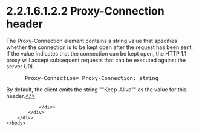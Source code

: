 <html dir="LTR" xmlns:mshelp="http://msdn.microsoft.com/mshelp" xmlns:ddue="http://ddue.schemas.microsoft.com/authoring/2003/5" xmlns:xlink="http://www.w3.org/1999/xlink" xmlns:tool="http://www.microsoft.com/tooltip">
    <head>
        <meta http-equiv="Content-Type" content="text/html; CHARSET=utf-8"></meta>
        <meta name="save" content="history"></meta>
        <title>2.2.1.6.1.2.2 Proxy-Connection header</title>
        <xml>
            <mshelp:toctitle title="2.2.1.6.1.2.2 Proxy-Connection header"></mshelp:toctitle>
            <mshelp:rltitle title="[MS-SSAS8]: Proxy-Connection header"></mshelp:rltitle>
            <mshelp:keyword index="A" term="c2b9f128-76f3-48f9-b23d-6bf78516f842"></mshelp:keyword>
            <mshelp:attr name="DCSext.ContentType" value="open specification"></mshelp:attr>
            <mshelp:attr name="AssetID" value="c2b9f128-76f3-48f9-b23d-6bf78516f842"></mshelp:attr>
            <mshelp:attr name="TopicType" value="kbRef"></mshelp:attr>
            <mshelp:attr name="DCSext.Title" value="[MS-SSAS8]: Proxy-Connection header" />
        </xml>
    </head>
    <body>
        <div id="header">
            <h1 class="heading">2.2.1.6.1.2.2 Proxy-Connection header</h1>
        </div>
        <div id="mainSection">
            <div id="mainBody">
                <div id="allHistory" class="saveHistory"></div>
                <div id="sectionSection0" class="section" name="collapseableSection">
                    

<p>The Proxy-Connection element contains a string value that
specifies whether the connection is to be kept open after the request has been
sent. If the value indicates that the connection can be kept open, the HTTP 1.1
proxy will accept subsequent requests that can be executed against the server
URI.</p>

<dl>
<dd>
<div><pre> Proxy-Connection= Proxy-Connection: string
</pre></div>
</dd></dl>

<p>By default, the client emits the string
&quot;&quot;Keep-Alive&quot;&quot; as the value for this header.<a id="Appendix_A_Target_7"></a><a href="05c9e5c4-4566-418c-a56e-69fca8d73f4b.md#Appendix_A_7" aria-label="Product behavior note 7">&lt;7&gt;</a></p>


                </div>
            </div>
        </div>
    </body>
</html>